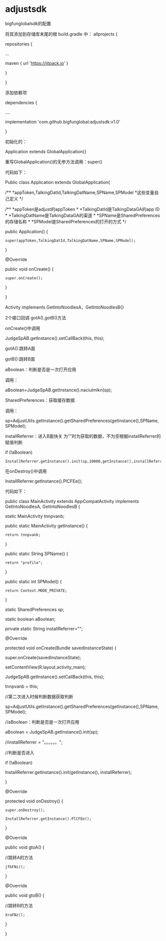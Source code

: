 # adjustsdk
bigfunglobalsdk的配置

将其添加到存储库末尾的根 build.gradle 中：
allprojects {

repositories {

...

maven { url 'https://jitpack.io' }

}

}

添加依赖项

dependencies {

....

implementation 'com.github.bigfunglobal:adjustsdk:v1.0'

}



初始化的：

Application extends GlobalApplication{}

重写GlobalApplication()的无参方法调用：super()


代码如下：

Public class Application extends GlobalApplication{

/**
*appToken,TalkingDatId,TalkingDatName,SPName,SPModel
*这些变量自己定义
*/

/**
*appToken是adjust的appToken
*
*TalkingDatId是TalkingDataGA的app ID
*
*TalkingDatName是TalkingDataGA的渠道
*
*SPName是SharedPreferences的存储名称
*
*SPModel是SharedPreferences的打开的方式
*/


public Application() {

    super(appToken,TalkingDatId,TalkingDatName,SPName,SPModel);
    
}

@Override

public void onCreate() {

    super.onCreate();
    
}

}


Activity implements GetIntoNoodlesA，GetIntoNoodlesB{}

2个接口回调 gotA(),gotB()方法

onCreate()中调用

JudgeSpAB.getInstance().setCallBack(this, this);


gotA():跳转A面

gotB():跳转B面

aBoolean：判断是否是一次打开应用

调用：

aBoolean=JudgeSpAB.getInstance().naciulmlkn(sp);

SharedPreferences：获取缓存数据

调用：

sp=AdjustUtils.getInstance().getSharedPreferences(getInstance(),SPName,SPModel);


installReferrer：进入B面快关  为””时为获取的数据，不为空根据installReferrer的赋值判断

if (!aBoolean)

    InstallReferrer.getInstance().init(sp,10000,getInstance(),installReferrer);

在onDestroy()中调用

InstallReferrer.getInstance().PlCFEe();

代码如下：

public class MainActivity extends AppCompatActivity implements GetIntoNoodlesA, GetIntoNoodlesB {

static MainActivity tnnpvanb;

public static MainActivity getInstance() {

    return tnnpvanb;
    
}

public static String SPName() {

    return "profile";
    
}

public static int SPModel() {

    return Context.MODE_PRIVATE;
    
}

static SharedPreferences sp;

static boolean aBoolean;

private static String installReferrer="";

@Override

protected void onCreate(Bundle savedInstanceState) {

super.onCreate(savedInstanceState);   

setContentView(R.layout.activity_main);  

JudgeSpAB.getInstance().setCallBack(this, this);

tnnpvanb = this;

//第二次进入时候判断数据获取判断

sp=AdjustUtils.getInstance().getSharedPreferences(getInstance(),SPName,SPModel);

//aBoolean：判断是否是一次打开应用

aBoolean = JudgeSpAB.getInstance().init(sp);

//installReferrer = "。。。。。。";
          
//判断是否进入

 if (!aBoolean)
 
   InstallReferrer.getInstance().init(getInstance(), installReferrer);
   
}

@Override

protected void onDestroy() {

    super.onDestroy();
    
    InstallReferrer.getInstance().PlCFEe();
    
}

@Override

public void gtoA() {

//跳转A的方法

    jfbFNi();
    
}

@Override

public void gtoB() {

//跳转B的方法

    XraFNz();
    
}

}
